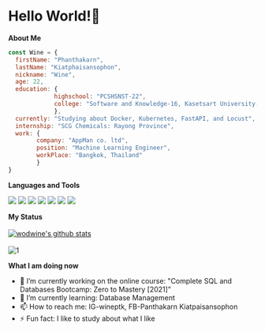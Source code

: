 <h1> Hello World!👋 </h1>

**About Me**  

```javascript
const Wine = {
  firstName: "Phanthakarn",
  lastName: "Kiatphaisansophon",
  nickname: "Wine",
  age: 22,
  education: {
             highschool: "PCSHSNST-22",
             college: "Software and Knowledge-16, Kasetsart University-78",
             },
  currently: "Studying about Docker, Kubernetes, FastAPI, and Locust",
  internship: "SCG Chemicals: Rayong Province",
  work: {
        company: "AppMan co. ltd",
        position: "Machine Learning Engineer",
        workPlace: "Bangkok, Thailand"
        }
}
```

**Languages and Tools** </br>   

<img src="https://img.shields.io/badge/python%20-%2314354C.svg?&style=for-the-badge&logo=python&logoColor=white"/> <img src="https://img.shields.io/badge/java-%23E34F26.svg?&style=for-the-badge&logo=java&logoColor=white"/> <img src="https://img.shields.io/badge/Pandas-%23563D7C.svg?&style=for-the-badge&logo=pandas&logoColor=white"/> <img src="https://img.shields.io/badge/SKLearn-%23ED8B00.svg?&style=for-the-badge&logo=scikit-learn&logoColor=white"/> <img src="https://img.shields.io/badge/NumPy-%2314354C.svg?&style=for-the-badge&logo=NumPy&logoColor=white"/> <img src="https://img.shields.io/badge/Tensorflow-%23E34F26.svg?&style=for-the-badge&logo=TensorFlow&logoColor=white"/> <img src="https://img.shields.io/badge/Jupyter-%23ED8B00.svg?&style=for-the-badge&logo=Jupyter&logoColor=white"/>

**My Status** </br>        
[![wodwine's github stats](https://github-readme-stats.vercel.app/api?username=wodwine&theme=algolia)](https://github.com/wodwine/github-readme-stats) </br>    
![1](https://github-readme-stats.vercel.app/api/top-langs/?username=wodwine&theme=algolia&layout=compact)

**What I am doing now**

- 🔭 I’m currently working on the online course: "Complete SQL and Databases Bootcamp: Zero to Mastery [2021]"
- 🌱 I’m currently learning: Database Management
- 📫 How to reach me: IG-wineptk, FB-Panthakarn Kiatpaisansophon
- ⚡ Fun fact: I like to study about what I like
